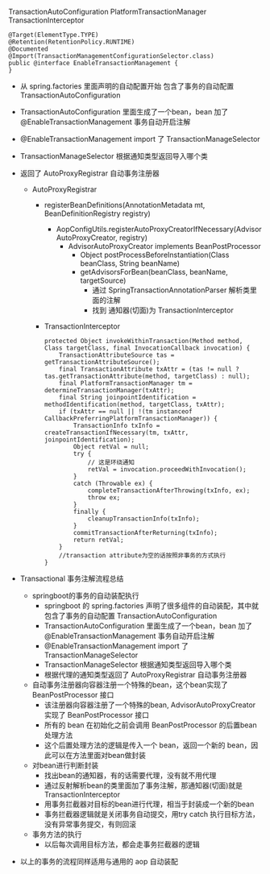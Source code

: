 TransactionAutoConfiguration
PlatformTransactionManager
TransactionInterceptor

```
@Target(ElementType.TYPE)
@Retention(RetentionPolicy.RUNTIME)
@Documented
@Import(TransactionManagementConfigurationSelector.class)
public @interface EnableTransactionManagement {
}

```
- 从 spring.factories 里面声明的自动配置开始 包含了事务的自动配置 TransactionAutoConfiguration
- TransactionAutoConfiguration 里面生成了一个bean，bean 加了 @EnableTransactionManagement 事务自动开启注解
- @EnableTransactionManagement import 了 TransactionManageSelector
- TransactionManageSelector 根据通知类型返回导入哪个类
- 返回了 AutoProxyRegistrar 自动事务注册器
    - AutoProxyRegistrar
        - registerBeanDefinitions(AnnotationMetadata mt, BeanDefinitionRegistry registry)
            - AopConfigUtils.registerAutoProxyCreatorIfNecessary(AdvisorAutoProxyCreator, registry)
                - AdvisorAutoProxyCreator implements BeanPostProcessor
                    - Object postProcessBeforeInstantiation(Class beanClass, String beanName)
                    - getAdvisorsForBean(beanClass, beanName, targetSource)
                        - 通过 SpringTransactionAnnotationParser 解析类里面的注解
                        - 找到 通知器(切面)为 TransactionInterceptor
                  
        - TransactionInterceptor
            ```
            protected Object invokeWithinTransaction(Method method, Class targetClass, final InvocationCallback invocation) {
                TransactionAttributeSource tas = getTransactionAttributeSource();
                final TransactionAttribute txAttr = (tas != null ? tas.getTransactionAttribute(method, targetClass) : null);
                final PlatformTransactionManager tm = determineTransactionManager(txAttr);
                final String joinpointIdentification = methodIdentification(method, targetClass, txAttr);
                if (txAttr == null || !(tm instanceof CallbackPreferringPlatformTransactionManager)) {
                    TransactionInfo txInfo = createTransactionIfNecessary(tm, txAttr, joinpointIdentification);
                    Object retVal = null;
                    try {
                        // 这是环绕通知
                        retVal = invocation.proceedWithInvocation();
                    }
                    catch (Throwable ex) {
                        completeTransactionAfterThrowing(txInfo, ex);
                        throw ex;
                    }
                    finally {
                        cleanupTransactionInfo(txInfo);
                    }
                    commitTransactionAfterReturning(txInfo);
                    return retVal;
                }
                //transaction attribute为空的话按照非事务的方式执行
            }
            ```
                        
- Transactional 事务注解流程总结
    - springboot的事务的自动装配执行
        - springboot 的 spring.factories 声明了很多组件的自动装配，其中就包含了事务的自动配置 TransactionAutoConfiguration
        - TransactionAutoConfiguration 里面生成了一个bean，bean 加了 @EnableTransactionManagement 事务自动开启注解
        - @EnableTransactionManagement import 了 TransactionManageSelector
        - TransactionManageSelector 根据通知类型返回导入哪个类
        - 根据代理的通知类型返回了 AutoProxyRegistrar 自动事务注册器
    - 自动事务注册器向容器注册一个特殊的bean，这个bean实现了 BeanPostProcessor 接口
        - 该注册器向容器注册了一个特殊的bean, AdvisorAutoProxyCreator 实现了 BeanPostProcessor 接口
        - 所有的 bean 在初始化之前会调用 BeanPostProcessor 的后置bean处理方法
        - 这个后置处理方法的逻辑是传入一个 bean，返回一个新的 bean，因此可以在方法里面对bean做封装
    - 对bean进行判断封装
        - 找出bean的通知器，有的话需要代理，没有就不用代理
        - 通过反射解析bean的类里面加了事务注解，那通知器(切面)就是 TransactionInterceptor
        - 用事务拦截器对目标的bean进行代理，相当于封装成一个新的bean
        - 事务拦截器逻辑就是关闭事务自动提交，用try catch 执行目标方法，没有异常事务提交，有则回滚
    - 事务方法的执行
        - 以后每次调用目标方法，都会走事务拦截器的逻辑

- 以上的事务的流程同样适用与通用的 aop 自动装配
